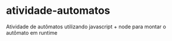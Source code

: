# atividade-automatos

Atividade de autômatos utilizando javascript + node para montar o autômato em runtime
